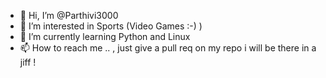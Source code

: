 - 👋 Hi, I’m @Parthivi3000
- 👀 I’m interested in Sports (Video Games :-) )
- 🌱 I’m currently learning Python and Linux
- 📫 How to reach me .. , just give a pull req on my repo i will be there in a jiff !
